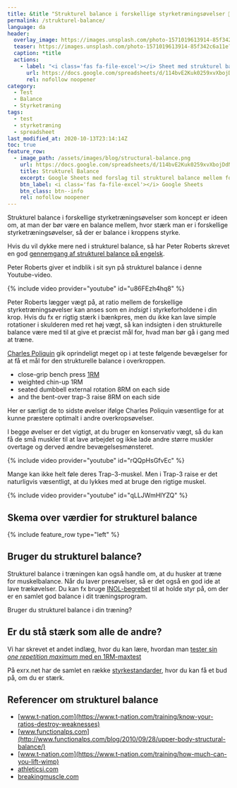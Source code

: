 ```yaml
---
title: &title "Strukturel balance i forskellige styrketræningsøvelser 💪"
permalink: /strukturel-balance/
language: da
header:
  overlay_image: https://images.unsplash.com/photo-1571019613914-85f342c6a11e?ixlib=rb-1.2.1&ixid=MXwxMjA3fDB8MHxjb2xsZWN0aW9uLXBhZ2V8MjB8ODczNTc1Nnx8ZW58MHx8fA%3D%3D&auto=format&fit=crop&w=1900&q=60
  teaser: https://images.unsplash.com/photo-1571019613914-85f342c6a11e?ixlib=rb-1.2.1&ixid=MXwxMjA3fDB8MHxjb2xsZWN0aW9uLXBhZ2V8MjB8ODczNTc1Nnx8ZW58MHx8fA%3D%3D&auto=format&fit=crop&w=400&q=60
  caption: *title
  actions:
    - label: "<i class='fas fa-file-excel'></i> Sheet med strukturel balance"
      url: https://docs.google.com/spreadsheets/d/114bvE2Kuk0259xvXbojDdNjHUBP95348yDPBPN78Lkc/copy?usp=sharing
      rel: nofollow noopener
category:
  - Test
  - Balance
  - Styrketræning
tags:
  - test
  - styrketræning
  - spreadsheet
last_modified_at: 2020-10-13T23:14:14Z
toc: true
feature_row:
  - image_path: /assets/images/blog/structural-balance.png
    url: https://docs.google.com/spreadsheets/d/114bvE2Kuk0259xvXbojDdNjHUBP95348yDPBPN78Lkc/copy?usp=sharing
    title: Strukturel Balance
    excerpt: Google Sheets med forslag til strukturel balance mellem forskellige styrketræningsøvelser.
    btn_label: <i class='fas fa-file-excel'></i> Google Sheets
    btn_class: btn--info
    rel: nofollow noopener
---
```


Strukturel balance i forskellige styrketræningsøvelser som koncept er ideen om, at man der bør være en balance mellem, hvor stærk man er i forskellige styrketræningsøvelser, så der er balance i kroppens styrke.

Hvis du vil dykke mere ned i strukturel balance, så har Peter Roberts skrevet en god [gennemgang af strukturel balance på engelsk](http://www.peterrobertscoaching.com/blog/definitive-guide-to-structural-balance-training).

Peter Roberts giver et indblik i sit syn på strukturel balance i denne Youtube-video.

{% include video provider="youtube" id="u86FEzh4hq8" %}

Peter Roberts lægger vægt på, at ratio mellem de forskellige styrketræningsøvelser kan anses som en _indsigt_ i styrkeforholdene i din krop. Hvis du fx er rigtig stærk i bænkpres, men du ikke kan lave simple rotationer i skulderen med ret høj vægt, så kan indsigten i den strukturelle balance være med til at give et præcist mål for, hvad man bør gå i gang med at træne.

[Charles Poliquin](https://www.t-nation.com/training/achieving-structural-balance) gik oprindeligt meget op i at teste følgende bevægelser for at få et mål for den strukturelle balance i overkroppen.

- close-grip bench press [1RM](/rm-beregner/)
- weighted chin-up 1RM
- seated dumbbell external rotation 8RM on each side
- and the bent-over trap-3 raise 8RM on each side

Her er særligt de to sidste øvelser ifølge Charles Poliquin væsentlige for at kunne præstere optimalt i andre overkropsøvelser.

I begge øvelser er det vigtigt, at du bruger en konservativ vægt, så du kan få de små muskler til at lave arbejdet og ikke lade andre større muskler overtage og derved ændre bevægelsesmønsteret.

{% include video provider="youtube" id="rQQpHsGfvEc" %}

Mange kan ikke helt føle deres Trap-3-muskel. Men i Trap-3 raise er det naturligvis væsentligt, at du lykkes med at bruge den rigtige muskel.

{% include video provider="youtube" id="qLLJWmHlYZQ" %}

## Skema over værdier for strukturel balance

{% include feature_row type="left" %}

## Bruger du strukturel balance?

Strukturel balance i træningen kan også handle om, at du husker at træne for muskelbalance. Når du laver presøvelser, så er det også en god ide at lave trækøvelser. Du kan fx bruge [INOL-begrebet](/inol/) til at holde styr på, om der er en samlet god balance i dit træningsprogram.

Bruger du strukturel balance i din træning?

## Er du stå stærk som alle de andre?

Vi har skrevet et andet indlæg, hvor du kan lære, hvordan man [tester sin _one repetition maximum_ med en 1RM-maxtest](/rm-beregner/)

På exrx.net har de samlet en række [styrkestandarder](http://www.exrx.net/Testing/WeightLifting/StrengthStandards.html), hvor du kan få et bud på, om du er stærk.

## Referencer om strukturel balance

- [www.t-nation.com](https://www.t-nation.com/training/know-your-ratios-destroy-weaknesses)
- [www.functionalps.com](http://www.functionalps.com/blog/2010/09/28/upper-body-structural-balance/)
- [www.t-nation.com](https://www.t-nation.com/training/how-much-can-you-lift-wimp)
- [athleticsi.com](https://athleticsi.com/structural-balance-assessments-identifying-preventing-injuries/)
- [breakingmuscle.com](https://breakingmuscle.com/fitness/individualizing-training-structural-balance-intensity-and-autoregulation)
